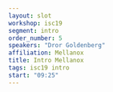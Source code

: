 ```yaml
---
layout: slot
workshop: isc19
segment: intro
order_number: 5
speakers: "Dror Goldenberg"
affiliation: Mellanox
title: Intro Mellanox
tags: isc19 intro
start: "09:25"
---
```

